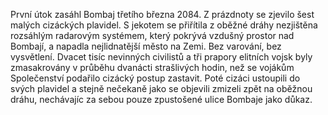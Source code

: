 První útok zasáhl Bombaj třetího března 2084. Z prázdnoty se zjevilo
šest malých cizáckých plavidel. S jekotem se přiřítila z oběžné dráhy
nezjištěna rozsáhlým radarovým systémem, který pokrývá vzdušný prostor
nad Bombají, a napadla nejlidnatější město na Zemi. Bez varování, bez
vysvětlení. Dvacet tisíc nevinných civilistů a tři prapory elitních
vojsk byly zmasakrovány v průběhu dvanácti strašlivých hodin, než se
vojákům Společenství podařilo cizácký postup zastavit. Poté cizáci
ustoupili do svých plavidel a stejně nečekaně jako se objevili zmizeli
zpět na oběžnou dráhu, nechávajíc za sebou pouze zpustošené ulice
Bombaje jako důkaz.